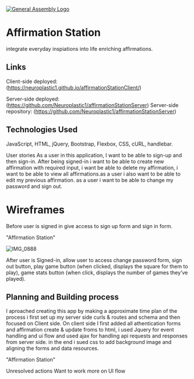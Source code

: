 [![General Assembly Logo](https://camo.githubusercontent.com/1a91b05b8f4d44b5bbfb83abac2b0996d8e26c92/687474703a2f2f692e696d6775722e636f6d2f6b6538555354712e706e67)](https://generalassemb.ly/education/web-development-immersive)

# Affirmation Station
integrate everyday inspiations into life enriching affirmations. 
## Links
Client-side deployed: (https://neuroplastic1.github.io/affirmationStationClient/)

Server-side deployed: (https://github.com/Neuroplastic1/affirmationStationServer)
Server-side repository: (https://github.com/Neuroplastic1/affirmationStationServer)
## Technologies Used
JavaScript, HTML, jQuery, Bootstrap, Flexbox, CSS, cURL, handlebar.

User stories
As a user in this application, I want to be able to sign-up and then sign-in. After being signed-in i want to be able to create new affirmation with required input, i want be able to delete my affirmation, i want to be able to view all affirmations.as a user i also want to be able to edit my previous affirmation. as a user i want to be able to change my password and sign out.
# Wireframes
Before user is signed in give access to sign up form and sign in form.


"Affirmation Station" 


![IMG_0888](https://user-images.githubusercontent.com/64027495/87384328-70a01a00-c569-11ea-851d-66b111038a18.JPG)


After user is Signed-in, allow user to access change password form, sign out button, play game button (when clicked, displays the square for them to play), game stats button (when click, displays the number of games they’ve played).
## Planning and Building process 

I aproached creating this app by making a approximate time plan of the process i first set up my server side curls & routes and schema and then focused on Client side. On client side I first added all athentication forms and affirmation create & update froms to html, i used Jquery for event handling and ui flow and used ajax for handling api requests and responses from server side. in the end i sued css to add background image and aligning the forms and data resources.

"Affirmation Station" 

Unresolved actions
Want to work more on UI flow
